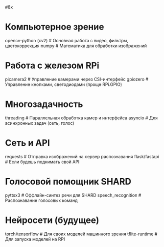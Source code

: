 #8x 
# Компьютерное зрение
opencv-python (cv2)  # Основная работа с видео, фильтры, цветокоррекция
numpy                 # Математика для обработки изображений

# Работа с железом RPi
picamera2             # Управление камерами через CSI-интерфейс
gpiozero              # Управление кнопками, светодиодами (проще RPi.GPIO)

# Многозадачность
threading             # Параллельная обработка камер и интерфейса
asyncio               # Для асинхронных задач (сеть, голос)

# Сеть и API
requests              # Отправка изображений на сервер распознавания
flask/fastapi         # Если будешь поднимать свой API

# Голосовой помощник SHARD
pyttsx3               # Оффлайн-синтез речи для SHARD
speech_recognition    # Распознавание голосовых команд

# Нейросети (будущее)
torch/tensorflow      # Для своих моделей машинного зрения
tflite-runtime        # Для запуска моделей на RPI


